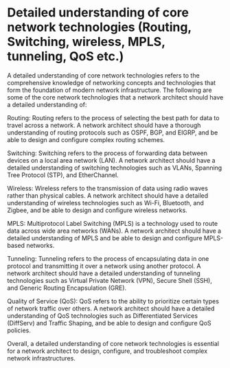 # Detailed understanding of core network technologies (Routing, Switching, wireless, MPLS, tunneling, QoS etc.)

A detailed understanding of core network technologies refers to the comprehensive knowledge of networking concepts and technologies that form the foundation of modern network infrastructure. The following are some of the core network technologies that a network architect should have a detailed understanding of:

Routing: Routing refers to the process of selecting the best path for data to travel across a network. A network architect should have a thorough understanding of routing protocols such as OSPF, BGP, and EIGRP, and be able to design and configure complex routing schemes.

Switching: Switching refers to the process of forwarding data between devices on a local area network (LAN). A network architect should have a detailed understanding of switching technologies such as VLANs, Spanning Tree Protocol (STP), and EtherChannel.

Wireless: Wireless refers to the transmission of data using radio waves rather than physical cables. A network architect should have a detailed understanding of wireless technologies such as Wi-Fi, Bluetooth, and Zigbee, and be able to design and configure wireless networks.

MPLS: Multiprotocol Label Switching (MPLS) is a technology used to route data across wide area networks (WANs). A network architect should have a detailed understanding of MPLS and be able to design and configure MPLS-based networks.

Tunneling: Tunneling refers to the process of encapsulating data in one protocol and transmitting it over a network using another protocol. A network architect should have a detailed understanding of tunneling technologies such as Virtual Private Network (VPN), Secure Shell (SSH), and Generic Routing Encapsulation (GRE).

Quality of Service (QoS): QoS refers to the ability to prioritize certain types of network traffic over others. A network architect should have a detailed understanding of QoS technologies such as Differentiated Services (DiffServ) and Traffic Shaping, and be able to design and configure QoS policies.

Overall, a detailed understanding of core network technologies is essential for a network architect to design, configure, and troubleshoot complex network infrastructures.
